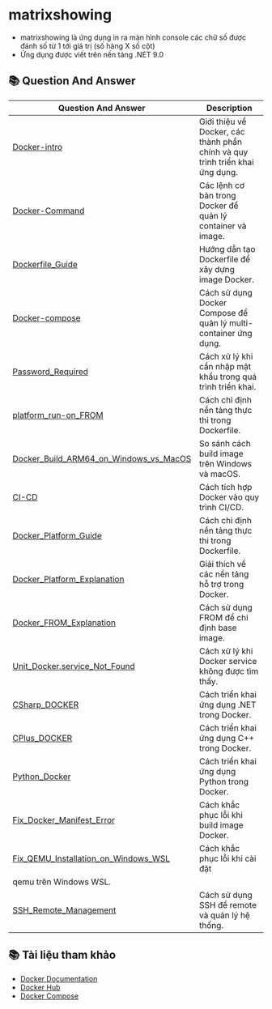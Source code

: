 # matrixshowing
* matrixshowing là ứng dụng in ra màn hình console các chữ số được đánh số từ 1 tới giá trị (số hàng X số cột)
* Ứng dụng được viết trên nền tảng .NET 9.0 

## 📚 Question And Answer
| Question And Answer | Description |
|-----|-----|
| [Docker-intro](Q&A/Docker-intro.md)  | Giới thiệu về Docker, các thành phần chính và quy trình triển khai ứng dụng. |
| [Docker-Command](Q&A/Docker-Command.md)| Các lệnh cơ bản trong Docker để quản lý container và image. |
| [Dockerfile_Guide](Q&A/Dockerfile_Guide.md)  | Hướng dẫn tạo Dockerfile để xây dựng image Docker. |
| [Docker-compose](Q&A/Docker_Compose.md)  | Cách sử dụng Docker Compose để quản lý multi-container ứng dụng. |
| [Password_Required](Q&A/Password_Required.md)  | Cách xử lý khi cần nhập mật khẩu trong quá trình triển khai. |
| [platform_run-on_FROM](Q&A/platform_run-on_FROM.md)  | Cách chỉ định nền tảng thực thi trong Dockerfile. |
| [Docker_Build_ARM64_on_Windows_vs_MacOS](Q&A/Docker_Build_ARM64_on_Windows_vs_MacOS.md)  | So sánh cách build image trên Windows và macOS. |
| [CI-CD](Q&A/CI-CD.md)  | Cách tích hợp Docker vào quy trình CI/CD. |
| [Docker_Platform_Guide](Q&A/Docker_Platform_Guide.md) | Cách chỉ định nền tảng thực thi trong Dockerfile. |
| [Docker_Platform_Explanation](Q&A/Docker_Platform_Explanation.md) | Giải thích về các nền tảng hỗ trợ trong Docker. | 
| [Docker_FROM_Explanation](Q&A/Docker_FROM_Explanation.md) | Cách sử dụng FROM để chỉ định base image. | 
| [Unit_Docker.service_Not_Found](Q&A/Unit_Docker.service_Not_Found.md)| Cách xử lý khi Docker service không được tìm thấy. |
| [CSharp_DOCKER](Q&A/CSharpDOCKER.md)  | Cách triển khai ứng dụng .NET trong Docker. |
| [CPlus_DOCKER](Q&A/CPlusDOCKER.md) | Cách triển khai ứng dụng C++ trong Docker. | 
| [Python_Docker](Q&A/Python_Docker.md)  | Cách triển khai ứng dụng Python trong Docker. |
|[Fix_Docker_Manifest_Error](Q&A/Fix_Docker_Manifest_Error.md)| Cách khắc phục lỗi khi build image Docker. |
|[Fix_QEMU_Installation_on_Windows_WSL](Q&A/Fix_QEMU_Installation_on_Windows_WSL.md)| Cách khắc phục lỗi khi cài đặt 
qemu trên Windows WSL. |
|[SSH_Remote_Management](Q&A/SSH_Remote_Management.md)| Cách sử dụng SSH để remote và quản lý hệ thống. |

## 📚 Tài liệu tham khảo
- [Docker Documentation](https://docs.docker.com/)
- [Docker Hub](https://hub.docker.com/)
- [Docker Compose](https://docs.docker.com/compose/)

